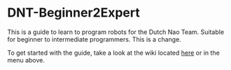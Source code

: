 # DNT-Beginner2Expert
This is a guide to learn to program robots for the Dutch Nao Team. Suitable for beginner to intermediate programmers. This is a change.

To get started with the guide, take a look at the wiki located 
[here](https://github.com/IntelligentRoboticsLab/DNT-Beginner2Expert/wiki) or in the menu above.

